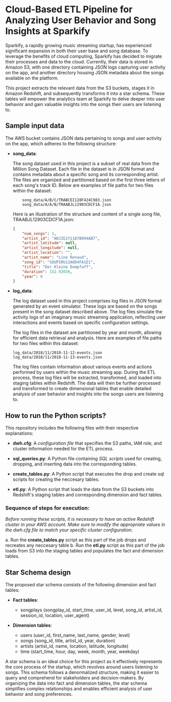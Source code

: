 # Cloud-Based ETL Pipeline for Analyzing User Behavior and Song Insights at Sparkify

Sparkify, a rapidly growing music streaming startup, has experienced significant expansion in both their user base and song database. To leverage the benefits of cloud computing, Sparkify has decided to migrate their processes and data to the cloud. Currently, their data is stored in Amazon S3, with one directory containing JSON logs capturing user activity on the app, and another directory housing JSON metadata about the songs available on the platform.

This project extracts the relevant data from the S3 buckets, stages it in Amazon Redshift, and subsequently transforms it into a star schema. These tables will empower the analytics team at Sparkify to delve deeper into user behavior and gain valuable insights into the songs their users are listening to.


## Sample input data

The AWS bucket contains JSON data pertaining to songs and user activity on the app, which adheres to the following structure:

- **song_data**:

	The song dataset used in this project is a subset of real data from the Million Song Dataset. Each file in the dataset is in JSON format and contains metadata about a specific song and its corresponding artist. The files are organized and partitioned based on the first three letters of each song's track ID. Below are examples of file paths for two files within the dataset:
	```
		song_data/A/B/C/TRABCEI128F424C983.json
		song_data/A/A/B/TRAABJL12903CDCF1A.json
	```
	Here is an illustration of the structure and content of a single song file, TRAABJL12903CDCF1A.json:

	```json
	{
		"num_songs": 1,
		"artist_id": "ARJIE2Y1187B994AB7",
		"artist_latitude": null,
		"artist_longitude": null,
		"artist_location": "",
		"artist_name": "Line Renaud",
		"song_id": "SOUPIRU12A6D4FA1E1",
		"title": "Der Kleine Dompfaff",
		"duration": 152.92036,
		"year": 0
	}
	```
- **log_data**:

	The log dataset used in this project comprises log files in JSON format generated by an event simulator. These logs are based on the songs present in the song dataset described above. The log files simulate the activity logs of an imaginary music streaming application, reflecting user interactions and events based on specific configuration settings.

	The log files in the dataset are partitioned by year and month, allowing for efficient data retrieval and analysis. Here are examples of file paths for two files within this dataset:
	```
	log_data/2018/11/2018-11-12-events.json
	log_data/2018/11/2018-11-13-events.json
	```
	The log files contain information about various events and actions performed by users within the music streaming app. During the ETL process, these log files will be extracted, transformed, and loaded into staging tables within Redshift. The data will then be further processed and transformed to create dimensional tables that enable detailed analysis of user behavior and insights into the songs users are listening to.

		
## How to run the Python scripts?

This repository includes the following files with their respective explanations:

- **dwh.cfg**: A *configuration file* that specifies the S3 paths, IAM role, and cluster information needed for the ETL process.

- **sql_queries.py**: A Python file containing *SQL scripts* used for creating, dropping, and inserting data into the corresponding tables.

- **create_tables.py**: A Python script that executes the drop and create sql scripts for creating the neccesary tables.

- **etl.py**: A Python script that loads the data from the S3 buckets into Redshift's staging tables and corresponding dimension and fact tables.

### Sequence of steps for execution:

*Before running these scripts, it is necessary to have an active Redshift cluster in your AWS account. Make sure to modify the appropriate values in the dwh.cfg file to match your specific cluster configuration.*

a. Run the **create_tables.py** script as this part of the job drops and recreates any neccesary table
b. Run the **etl.py** script as this part of the job loads from S3 into the staging tables and populates the fact and dimension tables.

## Star Schema design

The proposed star schema consists of the following dimension and fact tables:

- **Fact tables**:
	- songplays (songplay_id, start_time, user_id, level, song_id, artist_id, session_id, location, user_agent)

- **Dimension tables**:
	- users (user_id, first_name, last_name, gender, level)
	- songs (song_id, title, artist_id, year, duration)
	- artists (artist_id, name, location, latitude, longitude)
	- time (start_time, hour, day, week, month, year, weekday)

A star schema is an ideal choice for this project as it effectively represents the core process of the startup, which revolves around users listening to songs. This schema follows a denormalized structure, making it easier to query and comprehend for stakeholders and decision-makers. By organizing the data into fact and dimension tables, the star schema simplifies complex relationships and enables efficient analysis of user behavior and song preferences.
